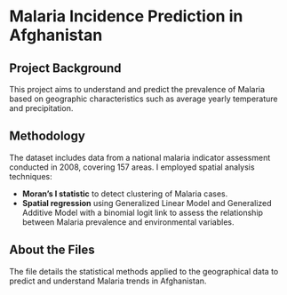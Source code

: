 # Malaria Incidence Prediction in Afghanistan

## Project Background
This project aims to understand and predict the prevalence of Malaria based on geographic characteristics such as average yearly temperature and precipitation.

## Methodology
The dataset includes data from a national malaria indicator assessment conducted in 2008, covering 157 areas. I employed spatial analysis techniques:
- **Moran’s I statistic** to detect clustering of Malaria cases.
- **Spatial regression** using Generalized Linear Model and Generalized Additive Model with a binomial logit link to assess the relationship between Malaria prevalence and environmental variables.

## About the Files
The file details the statistical methods applied to the geographical data to predict and understand Malaria trends in Afghanistan.

